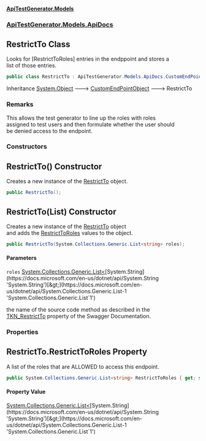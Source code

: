 #### [ApiTestGenerator.Models](ApiTestGenerator.Models.md 'ApiTestGenerator.Models')
### [ApiTestGenerator.Models.ApiDocs](ApiTestGenerator.Models.md#ApiTestGenerator.Models.ApiDocs 'ApiTestGenerator.Models.ApiDocs')

## RestrictTo Class

Looks for [RestrictToRoles] entries in the endppoint and stores a  
list of those entries.

```csharp
public class RestrictTo : ApiTestGenerator.Models.ApiDocs.CustomEndPointObject
```

Inheritance [System.Object](https://docs.microsoft.com/en-us/dotnet/api/System.Object 'System.Object') &#129106; [CustomEndPointObject](CustomEndPointObject.md 'ApiTestGenerator.Models.ApiDocs.CustomEndPointObject') &#129106; RestrictTo

### Remarks
This allows the test generator to line up the roles with roles  
assigned to test users and then formulate whether the user should  
be denied access to the endpoint.
### Constructors

<a name='ApiTestGenerator.Models.ApiDocs.RestrictTo.RestrictTo()'></a>

## RestrictTo() Constructor

Creates a new instance of the [RestrictTo](RestrictTo.md 'ApiTestGenerator.Models.ApiDocs.RestrictTo') object.

```csharp
public RestrictTo();
```

<a name='ApiTestGenerator.Models.ApiDocs.RestrictTo.RestrictTo(System.Collections.Generic.List_string_)'></a>

## RestrictTo(List<string>) Constructor

Creates a new instance of the [RestrictTo](RestrictTo.md 'ApiTestGenerator.Models.ApiDocs.RestrictTo') object  
and adds the [RestrictToRoles](RestrictTo.md#ApiTestGenerator.Models.ApiDocs.RestrictTo.RestrictToRoles 'ApiTestGenerator.Models.ApiDocs.RestrictTo.RestrictToRoles') values to the object.

```csharp
public RestrictTo(System.Collections.Generic.List<string> roles);
```
#### Parameters

<a name='ApiTestGenerator.Models.ApiDocs.RestrictTo.RestrictTo(System.Collections.Generic.List_string_).roles'></a>

`roles` [System.Collections.Generic.List&lt;](https://docs.microsoft.com/en-us/dotnet/api/System.Collections.Generic.List-1 'System.Collections.Generic.List`1')[System.String](https://docs.microsoft.com/en-us/dotnet/api/System.String 'System.String')[&gt;](https://docs.microsoft.com/en-us/dotnet/api/System.Collections.Generic.List-1 'System.Collections.Generic.List`1')

the name of the source code method as described in the   
            [TKN_RestrictTo](ParseTokens.md#ApiTestGenerator.Models.Consts.ParseTokens.TKN_RestrictTo 'ApiTestGenerator.Models.Consts.ParseTokens.TKN_RestrictTo') property of the Swagger Documentation.
### Properties

<a name='ApiTestGenerator.Models.ApiDocs.RestrictTo.RestrictToRoles'></a>

## RestrictTo.RestrictToRoles Property

A list of the roles that are ALLOWED to access this endpoint.

```csharp
public System.Collections.Generic.List<string> RestrictToRoles { get; set; }
```

#### Property Value
[System.Collections.Generic.List&lt;](https://docs.microsoft.com/en-us/dotnet/api/System.Collections.Generic.List-1 'System.Collections.Generic.List`1')[System.String](https://docs.microsoft.com/en-us/dotnet/api/System.String 'System.String')[&gt;](https://docs.microsoft.com/en-us/dotnet/api/System.Collections.Generic.List-1 'System.Collections.Generic.List`1')
